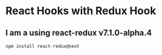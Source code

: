 # React Hooks with Redux Hook

## I am a using react-redux v7.1.0-alpha.4

```
npm install react-redux@next
```